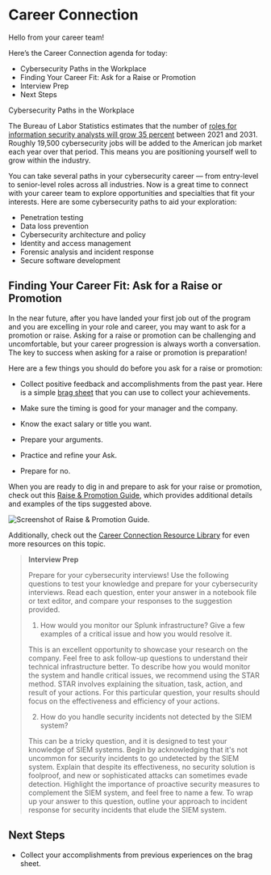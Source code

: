 # Career Connection

Hello from your career team! 

Here’s the Career Connection agenda for today:
* Cybersecurity Paths in the Workplace
* Finding Your Career Fit: Ask for a Raise or Promotion
* Interview Prep
* Next Steps

Cybersecurity Paths in the Workplace

The Bureau of Labor Statistics estimates that the number of [roles for information security analysts will grow 35 percent](https://www.bls.gov/OOH/computer-and-information-technology/information-security-analysts.htm#tab-6) between 2021 and 2031. Roughly 19,500 cybersecurity jobs will be added to the American job market each year over that period. This means you are positioning yourself well to grow within the industry.

You can take several paths in your cybersecurity career — from entry-level to senior-level roles across all industries. Now is a great time to connect with your career team to explore opportunities and specialties that fit your interests. Here are some cybersecurity paths to aid your exploration:

* Penetration testing
* Data loss prevention
* Cybersecurity architecture and policy 
* Identity and access management
* Forensic analysis and incident response
* Secure software development


## Finding Your Career Fit: Ask for a Raise or Promotion

In the near future, after you have landed your first job out of the program and you are excelling in your role and career, you may want to ask for a promotion or raise. Asking for a raise or promotion can be challenging and uncomfortable, but your career progression is always worth a conversation. The key to success when asking for a raise or promotion is preparation!

Here are a few things you should do before you ask for a raise or promotion:

* Collect positive feedback and accomplishments from the past year. Here is a simple [brag sheet](https://docs.google.com/spreadsheets/d/1JhJzra8cBiABLXLKN_7p6AKXf0xeHUNC3i0LqkVrWts/edit?usp=sharing) that you can use to collect your achievements.

* Make sure the timing is good for your manager and the company. 

* Know the exact salary or title you want.

* Prepare your arguments.

* Practice and refine your Ask.

* Prepare for no.

When you are ready to dig in and prepare to ask for your raise or promotion, check out this [Raise & Promotion Guide](https://docs.google.com/presentation/d/1rEyUfre_4cE_7EnlTjNx5wEC7rXTbTIBo7x8oIlw8y4/edit?usp=sharing), which provides additional details and examples of the tips suggested above. 

![Screenshot of Raise & Promotion Guide.](https://static.bc-edx.com/career-services/all-vertical-fycf/lesson-18/l18_fycf_guide1thumbnail.png)

Additionally, check out the [Career Connection Resource Library](https://docs.google.com/document/d/1xiuZP_ZYMiIopqS0pFWUji58ESASMQUl2CQJphReaGo/edit?usp=sharing) for even more resources on this topic.

> **Interview Prep**
>
>Prepare for your cybersecurity interviews! Use the following questions to test your knowledge and prepare for your cybersecurity interviews. Read each question, enter your answer in a notebook file or text editor, and compare your responses to the suggestion provided.
>
> 1. How would you monitor our Splunk infrastructure? Give a few examples of a critical issue and how you would resolve it.
>
> This is an excellent opportunity to showcase your research on the company. Feel free to ask follow-up questions to understand their technical infrastructure better. To describe how you would monitor the system and handle critical issues, we recommend using the STAR  method. STAR involves explaining the situation, task, action, and result of your actions. For this particular question, your results should focus on the effectiveness and efficiency of your actions. 
>
> 2. How do you handle security incidents not detected by the SIEM system?
>
> This can be a tricky question, and it is designed to test your knowledge of SIEM systems. Begin by acknowledging that it's not uncommon for security incidents to go undetected by the SIEM system. Explain that despite its effectiveness, no security solution is foolproof, and new or sophisticated attacks can sometimes evade detection. Highlight the importance of proactive security measures to complement the SIEM system, and feel free to name a few. To wrap up your answer to this question, outline your approach to incident response for security incidents that elude the SIEM system.

## Next Steps
* Collect your accomplishments from previous experiences on the brag sheet.
